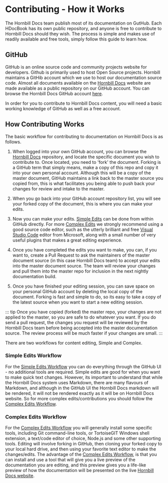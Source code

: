 # Contributing - How it Works

The Hornbill Docs team publish most of its documentation on GutHub. Each HDocBook has its own public repository, and anyone is free to contribute to Hornbill Docs should they wish. The process is simple and makes use of readily available and free tools, simply follow this guide to learn how. 
## GitHub

GitHub is an online source code and community projects website for developers. Github is primarily used to host Open Source projects. Hornbill maintains a GitHib account which we use to host our documentation source code.  Almost all documents available on the [Hornbill Docs](https://github.com/Hornbill-Docs) website are made available as a public repository on our GitHub account.  You can browse the Hornbill Docs GitHub account [here](https://github.com/Hornbill-Docs).

In order for you to contribute to Hornbill Docs content, you will need a basic working knowledge of GitHub as well as a free account.
## How Contributing Works

The basic workflow for contributing to documentation on Hornbill Docs is as follows. 

1. When logged into your own GitHub account, you can browse the [Hornbill Docs](https://github.com/Hornbill-Docs) repository, and locate the specific document you wish to contribute to.  Once located, you need to 'fork' the document.  Forking is a GitHub term that simply means, make a copy of this repo and copy it into your own personal account. Although this will be a copy of the master document, GitHub maintains a link back to the master source you copied from, this is what facilitates you being able to push back your changes for review and intake to the master.  

2. When you go back into your GitHub account repository list, you will see your forked copy of the document, this is where you can make your edits.

3. Now you can make your edits. [Simple Edits]({{BASE_PATH}}/hdoc-guide/getting-started/simple-edits) can be done from within GitHub directly. For more [Complex Edits]({{BASE_PATH}}/getting-started/complex-edits) we strongly recommend using a good source code editor, such as the utterly brilliant and free [Visual Studio Code](https://code.visualstudio.com/) editor from Microsoft, along with a small number of very useful plugins that makes a great editing experience.

4. Once you have completed the edits you want to make, you can, if you want to, create a Pull Request to ask the maintainers of the master document source (in this case Hornbill Docs team) to accept your edits into the master document source. The team will review your changes and pull them into the master repo for inclusion in the next nightly documentation build. 

5. Once you have finished your editing session, you can save space on your personal GitHub account by deleting the local copy of the document. Forking is fast and simple to do, so its easy to take a copy of the latest source when you want to start a new editing session. 

::: tip
Once you have copied (forked) the master repo, your changes are not applied to the master, so you are safe to do whatever you want. If you do send a pull request, the changes you request will be reviewed by the Hornbill Docs team before being accepted into the master documentation source. The review process will be much faster if your changes are small.
:::

There are two workflows for content editing, Simple and Complex.  

### Simple Edits Workflow
For the [Simple Edits Workflow]({{BASE_PATH}}/getting-started/simple-edits) you can do everything through the GitHub UI - no additional tools are required. Simple edits are good for when you want to make quick text changes. However, its important to understand that while the Hornbill Docs system uses Markdown, there are many flavours of Markdown, and although in the GitHub UI the Hornbill Docs markdown will be rendered, it will not be rendered exactly as it will be on Hornbill Docs website. So for more complex edits/contributions you should follow the [Complex Edits Workflow]({{BASE_PATH}}/getting-started/complex-edits). 

### Complex Edits Workflow
For the [Complex Edits Workflow]({{BASE_PATH}}/getting-started/complex-edits) you will generally install some specific tools, including Git command-line tools, or TortoiseGIT Windows shell extension, a text/code editor of choice, Node.js and some other supporting tools. Editing will involve forking in GitHub, then cloning your forked copy to your local hard drive, and then using your favorite text editor to make the changes/edits.  The advantage of the [Complex Edits Workflow]({{BASE_PATH}}/getting-started/complex-edits), is that you can install and use a tool that will give you a live preview of the documentation you are editing, and this preview gives you a life-like preview of how the documentation will be presented on the live [Hornbill Docs website](https://docs.hornbill.com/).
